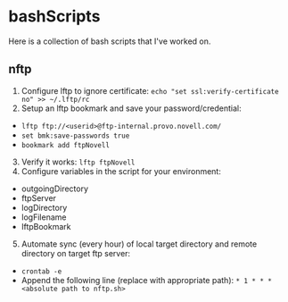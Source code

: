 # bashScripts
Here is a collection of bash scripts that I've worked on.

## nftp
1. Configure lftp to ignore certificate:
`echo "set ssl:verify-certificate no" >> ~/.lftp/rc`
2. Setup an lftp bookmark and save your password/credential:
  * `lftp ftp://<userid>@ftp-internal.provo.novell.com/`
  * `set bmk:save-passwords true`
  * `bookmark add ftpNovell`
3. Verify it works:
`lftp ftpNovell`
4. Configure variables in the script for your environment:
  - outgoingDirectory
  - ftpServer
  - logDirectory
  - logFilename
  - lftpBookmark
5. Automate sync (every hour) of local target directory and remote directory on target ftp server:
  * `crontab -e`
  * Append the following line (replace with appropriate path): `* 1 * * * <absolute path to nftp.sh>`
